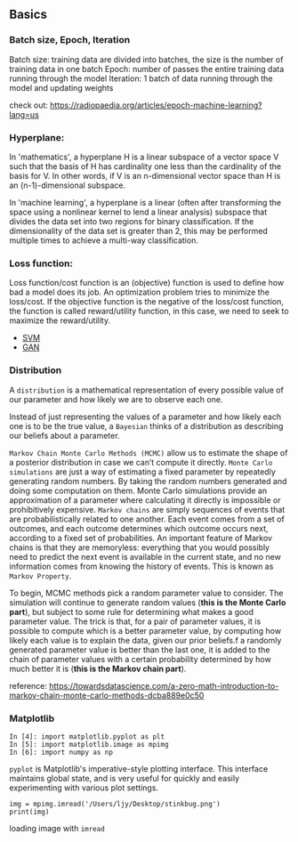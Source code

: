 ## Basics

### Batch size, Epoch, Iteration
Batch size: training data are divided into batches, the size is the number of training data in one batch 
Epoch: number of passes the entire training data running through the model
Iteration: 1 batch of data running through the model and updating weights

check out: https://radiopaedia.org/articles/epoch-machine-learning?lang=us

### Hyperplane: 

In 'mathematics', a hyperplane H is a linear subspace of a vector space V such that the basis of H has cardinality one less than the cardinality of the basis for V.  In other words, if V is an n-dimensional vector space than H is an (n-1)-dimensional subspace.  

In 'machine learning', a hyperplane is a linear (often after transforming the space using a nonlinear kernel to lend a linear analysis) subspace that divides the data set into two regions for binary classification.  If the dimensionality of the data set is greater than 2, this may be performed multiple times to achieve a multi-way classification.

### Loss function:

Loss function/cost function is an (objective) function is used to define how bad a model does its job. An optimization problem tries to minimize the loss/cost. If the objective function is the negative of the loss/cost function, the function is called reward/utility function, in this case, we need to seek to maximize the reward/utility.

* [SVM](https://github.com/JYL123/Notes/blob/master/ml/svm.md)
* [GAN](https://github.com/JYL123/Notes/blob/master/ml/gan.md)

### Distribution
A `distribution` is a mathematical representation of every possible value of our parameter and how likely we are to observe each one. 

Instead of just representing the values of a parameter and how likely each one is to be the true value, a `Bayesian` thinks of a distribution as describing our beliefs about a parameter.

`Markov Chain Monte Carlo Methods (MCMC)` allow us to estimate the shape of a posterior distribution in case we can’t compute it directly. `Monte Carlo simulations` are just a way of estimating a fixed parameter by repeatedly generating random numbers. By taking the random numbers generated and doing some computation on them. Monte Carlo simulations provide an approximation of a parameter where calculating it directly is impossible or prohibitively expensive. `Markov chains` are simply sequences of events that are probabilistically related to one another. Each event comes from a set of outcomes, and each outcome determines which outcome occurs next, according to a fixed set of probabilities. An important feature of Markov chains is that they are memoryless: everything that you would possibly need to predict the next event is available in the current state, and no new information comes from knowing the history of events. This is known as `Markov Property`.

To begin, MCMC methods pick a random parameter value to consider. The simulation will continue to generate random values (**this is the Monte Carlo part**), but subject to some rule for determining what makes a good parameter value. The trick is that, for a pair of parameter values, it is possible to compute which is a better parameter value, by computing how likely each value is to explain the data, given our prior beliefs.f a randomly generated parameter value is better than the last one, it is added to the chain of parameter values with a certain probability determined by how much better it is (**this is the Markov chain part**).

reference: https://towardsdatascience.com/a-zero-math-introduction-to-markov-chain-monte-carlo-methods-dcba889e0c50

### Matplotlib
```
In [4]: import matplotlib.pyplot as plt                                                                                                                              In [5]: import matplotlib.image as mpimg                                                                                                                            
In [6]: import numpy as np                                                                                   
```
`pyplot` is Matplotlib's imperative-style plotting interface. This interface maintains global state, and is very useful for quickly and easily experimenting with various plot settings. 

```
img = mpimg.imread('/Users/ljy/Desktop/stinkbug.png')
print(img)
```
loading image with `imread`

